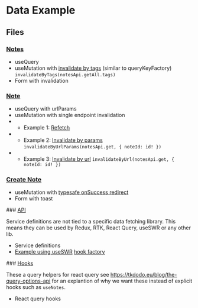 # Data Example

## Files

### [Notes](src/pages/Notes/Notes.tsx)

- useQuery
- useMutation with [invalidate by tags](src/pages/Notes/Notes.tsx#L16) (similar to queryKeyFactory) `invalidateByTags(notesApi.getAll.tags)`
- Form with invalidation

### [Note](src/pages/Note/Note.tsx)

- useQuery with urlParams
- useMutation with single endpoint invalidation
- - Example 1: [Refetch](src/pages/Note/Note.tsx#L34)
- - Example 2: [Invalidate by params](src/pages/Note/Note.tsx#L38) `invalidateByUrlParams(notesApi.get, { noteId: id! })`
- - Example 3: [Invalidate by url](src/pages/Note/Note.tsx#L43) `invalidateByUrl(notesApi.get, { noteId: id! })`

### [Create Note](src/pages/CreateNote/CreateNote.tsx)

- useMutation with [typesafe onSuccess redirect](src/pages/CreateNote/CreateNote.tsx#L50)
- Form with toast

### [API](src/api/note/api.ts)

Service definitions are not tied to a specific data fetching library. This means they can be used by Redux, RTK, React Query, useSWR or any other lib.

- Service definitions
- [Example using useSWR](src/pages/Note/Note.tsx#L29) [hook factory](src/api/note/swr.ts)

### [Hooks](src/api/note/hooks.ts)

These a query helpers for react query see https://tkdodo.eu/blog/the-query-options-api for an explantion of why we want these instead of explicit hooks such as `useNotes`.

- React query hooks
